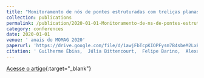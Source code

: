 ```yaml
---
title: "Monitoramento de nós de pontes estruturadas com treliças planas por sensores ópticos"
collection: publications
permalink: /publication/2020-01-01-Monitoramento-de-ns-de-pontes-estruturadas-com-trelias-planas-por-sensores-pticos
category: conferences
date: 2020-01-01
venue: ' anais do MOMAG 2020'
paperurl: 'https://drive.google.com/file/d/1awjFbTcpKIOPFysm7B4sbeM2LxB-AcKG/view?ts=602fbb6b'
citation: ' Guilherme Ébias,  Júlia Bittencourt,  Felipe Barino,  Alexandre Santos, &quot;Monitoramento de nós de pontes estruturadas com treliças planas por sensores ópticos.&quot;  anais do MOMAG 2020, 2020.'
---
```

[Acesse o artigo](https://drive.google.com/file/d/1awjFbTcpKIOPFysm7B4sbeM2LxB-AcKG/view?ts=602fbb6b){:target="_blank"}
